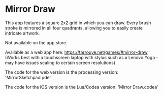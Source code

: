 # Mirror Draw

This app features a square 2x2 grid in which you can draw. Every brush stroke is mirrored in all four quadrants, allowing you to easily create intricate artwork.

Not available on the app store.

Available as a web app here: https://tarrouye.net/games/#mirror-draw
(Works best with a touchscreen laptop with stylus such as a Lenovo Yoga - may have issues scaling to certain screen resolutions)

The code for the web version is the processing version: 'MirrorSketchpad.pde'

The code for the iOS version is the Lua/Codea version: 'Mirror Draw.codea'
